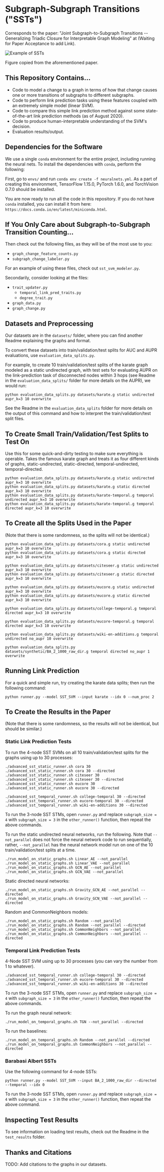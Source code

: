 # Subgraph-Subgraph Transitions ("SSTs")

Corresponds to the paper: "Joint Subgraph-to-Subgraph Transitions -- Generalizing Triadic Closure for Interpretable Graph Modeling" at (Waiting for Paper Acceptance to add Link).

![Example of SSTs](https://github.com/SST-Author/Subgraph-Subgraph-Transitions/blob/master/images/first_paper_figure.png?raw=true)

Figure copied from the aforementioned paper.

## This Repository Contains...

 - Code to model a change to a graph in terms of how that change causes one or more transitions of subgraphs to different subgraphs.
 - Code to perform link prediction tasks using these features coupled with an extremely simple model (linear SVM).
 - Code to compare this simple link prediction method against some state-of-the-art link prediction methods (as of August 2020).
 - Code to produce human-interpretable understanding of the SVM's decision.
 - Evaluation results/output.

## Dependencies for the Software

We use a single `conda` environment for the entire project, including running the neural nets. To install the dependencies with `conda`, perform the following:

First, go to `envs/` and run `conda env create -f neuralnets.yml`.
As a part of creating this environment, TensorFlow 1.15.0, PyTorch 1.6.0, and TorchVision 0.7.0 should be installed.

You are now ready to run all the code in this repository. If you do not have `conda` installed, you can install it from here: `https://docs.conda.io/en/latest/miniconda.html`.

## If You Only Care about Subgraph-to-Subgraph Transition Counting...

Then check out the following files, as they will be of the most use to you:
 - `graph_change_feature_counts.py`
 - `subgraph_change_labeler.py`

For an example of using these files, check out `sst_svm_modeler.py`.

Secondarily, consider looking at the files:
 - `trait_updater.py`
    - `temporal_link_pred_traits.py`
    - `degree_trait.py`
 - `graph_data.py`
 - `graph_change.py`

## Datasets and Preprocessing

Our datasets are in the `datasets/` folder, where you can find another Readme explaining the graphs and format.

To convert these datasets into train/validation/test splits for AUC and AUPR evaluations, use `evaluation_data_splits.py`.

For example, to create 10 train/validation/test splits of the karate graph modeled as a static undirected graph, with test sets for evaluating AUPR on the link-prediction task of disconnected nodes within 3 hops (see Readme in the `evaluation_data_splits/` folder for more details on the AUPR), we would run:

`python evaluation_data_splits.py datasets/karate.g static undirected aupr_k=3 10 overwrite`

See the Readme in the `evaluation_data_splits` folder for more details on the output of this command and how to interpret the train/validation/test split files.

## To Create Small Train/Validation/Test Splits to Test On

Use this for some quick-and-dirty testing to make sure everything is operable. Takes the famous karate graph and treats it as four different kinds of graphs, static-undirected, static-directed, temporal-undirected, temporal-directed.

```
python evaluation_data_splits.py datasets/karate.g static undirected aupr_k=3 10 overwrite
python evaluation_data_splits.py datasets/karate.g static directed aupr_k=3 10 overwrite
python evaluation_data_splits.py datasets/karate-temporal.g temporal undirected aupr_k=3 10 overwrite
python evaluation_data_splits.py datasets/karate-temporal.g temporal directed aupr_k=3 10 overwrite
```

## To Create all the Splits Used in the Paper

(Note that there is some randomness, so the splits will not be identical.)

```
python evaluation_data_splits.py datasets/cora.g static undirected aupr_k=3 10 overwrite
python evaluation_data_splits.py datasets/cora.g static directed aupr_k=3 10 overwrite

python evaluation_data_splits.py datasets/citeseer.g static undirected aupr_k=3 10 overwrite
python evaluation_data_splits.py datasets/citeseer.g static directed aupr_k=3 10 overwrite

python evaluation_data_splits.py datasets/eucore.g static undirected aupr_k=3 10 overwrite
python evaluation_data_splits.py datasets/eucore.g static directed aupr_k=3 10 overwrite

python evaluation_data_splits.py datasets/college-temporal.g temporal directed aupr_k=3 10 overwrite

python evaluation_data_splits.py datasets/eucore-temporal.g temporal directed aupr_k=3 10 overwrite

python evaluation_data_splits.py datasets/wiki-en-additions.g temporal undirected no_aupr 10 overwrite

python evaluation_data_splits.py datasets/synthetic/BA_2_1000_raw_dir.g temporal directed no_aupr 1 overwrite
```

## Running Link Prediction

For a quick and simple run, try creating the karate data splits; then run the following command:

`python runner.py --model SST_SVM --input karate --idx 0 --num_proc 2`

## To Create the Results in the Paper

(Note that there is some randomness, so the results will not be identical, but should be similar.)

### Static Link Prediction Tests

To run the 4-node SST SVMs on all 10 train/validation/test splits for the graphs using up to 30 processes:

```
./advanced_sst_static_runner.sh cora 30
./advanced_sst_static_runner.sh cora 30 --directed
./advanced_sst_static_runner.sh citeseer 30
./advanced_sst_static_runner.sh citeseer 30 --directed
./advanced_sst_static_runner.sh eucore 30
./advanced_sst_static_runner.sh eucore 30 --directed

./advanced_sst_temporal_runner.sh college-temporal 30 --directed
./advanced_sst_temporal_runner.sh eucore-temporal 30 --directed
./advanced_sst_temporal_runner.sh wiki-en-additions 30 --directed
```

To run the 3-node SST STMs, open `runner.py` and replace `subgraph_size = 4` with `subgraph_size = 3` in the `other_runner()` function, then repeat the above commands.

To run the static undirected neural networks, run the following. Note that `--not_parallel` does not force the neural network code to run sequentially, rather, `--not_parallel` has the neural network model run on one of the 10 train/validation/test splits at a time.

```
./run_model_on_static_graphs.sh Linear_AE --not_parallel
./run_model_on_static_graphs.sh Linear_VAE --not_parallel
./run_model_on_static_graphs.sh GCN_AE --not_parallel
./run_model_on_static_graphs.sh GCN_VAE --not_parallel
```

Static directed neural networks:
```
./run_model_on_static_graphs.sh Gravity_GCN_AE --not_parallel --directed
./run_model_on_static_graphs.sh Gravity_GCN_VAE --not_parallel --directed
```

Random and CommonNeighbors models:
```
./run_model_on_static_graphs.sh Random --not_parallel
./run_model_on_static_graphs.sh Random --not_parallel --directed
./run_model_on_static_graphs.sh CommonNeighbors --not_parallel
./run_model_on_static_graphs.sh CommonNeighbors --not_parallel --directed
```

### Temporal Link Prediction Tests

4-Node SST SVM using up to 30 processes (you can vary the number from 1 to whatever).

```
./advanced_sst_temporal_runner.sh college-temporal 30 --directed
./advanced_sst_temporal_runner.sh eucore-temporal 30 --directed
./advanced_sst_temporal_runner.sh wiki-en-additions 30 --directed
```

To run the 3-node SST STMs, open `runner.py` and replace `subgraph_size = 4` with `subgraph_size = 3` in the `other_runner()` function, then repeat the above commands.

To run the graph neural network:

`./run_model_on_temporal_graphs.sh TGN --not_parallel --directed`

To run the baselines:

`./run_model_on_temporal_graphs.sh Random --not_parallel --directed`
`./run_model_on_temporal_graphs.sh CommonNeighbors --not_parallel --directed`

### Barabasi Albert SSTs

Use the following command for 4-node SSTs:

`python runner.py --model SST_SVM --input BA_2_1000_raw_dir --directed --temporal --idx 0`

To run the 3-node SST STMs, open `runner.py` and replace `subgraph_size = 4` with `subgraph_size = 3` in the `other_runner()` function, then repeat the above command.

## Inspecting Test Results

To see information on loading test results, check out the Readme in the `test_results` folder.

## Thanks and Citations

TODO: Add citations to the graphs in our datasets.
